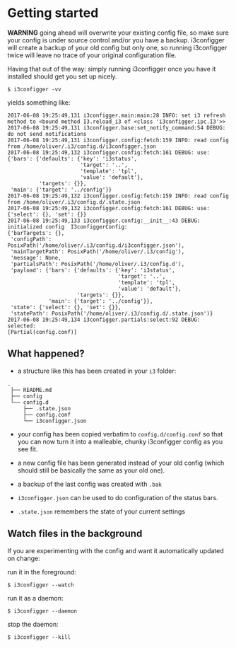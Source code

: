 # Getting started

**WARNING** going ahead will overwrite your existing config file, so make sure your config is under source control and/or you have a backup. i3configger will create a backup of your old config but only one, so running i3configger twice will leave no trace of your original configuration file.

Having that out of the way: simply running i3configger once you have it installed should get you set up nicely.

    $ i3configger -vv

yields something like:

```text
2017-06-08 19:25:49,131 i3configger.main:main:28 INFO: set i3 refresh method to <bound method I3.reload_i3 of <class 'i3configger.ipc.I3'>>
2017-06-08 19:25:49,131 i3configger.base:set_notify_command:54 DEBUG: do not send notifications
2017-06-08 19:25:49,131 i3configger.config:fetch:159 INFO: read config from /home/oliver/.i3/config.d/i3configger.json
2017-06-08 19:25:49,132 i3configger.config:fetch:161 DEBUG: use:
{'bars': {'defaults': {'key': 'i3status',
                       'target': '..',
                       'template': 'tpl',
                       'value': 'default'},
          'targets': {}},
 'main': {'target': '../config'}}
2017-06-08 19:25:49,132 i3configger.config:fetch:159 INFO: read config from /home/oliver/.i3/config.d/.state.json
2017-06-08 19:25:49,132 i3configger.config:fetch:161 DEBUG: use:
{'select': {}, 'set': {}}
2017-06-08 19:25:49,133 i3configger.config:__init__:43 DEBUG: initialized config  I3configgerConfig:
{'barTargets': {},
 'configPath': PosixPath('/home/oliver/.i3/config.d/i3configger.json'),
 'mainTargetPath': PosixPath('/home/oliver/.i3/config'),
 'message': None,
 'partialsPath': PosixPath('/home/oliver/.i3/config.d'),
 'payload': {'bars': {'defaults': {'key': 'i3status',
                                   'target': '..',
                                   'template': 'tpl',
                                   'value': 'default'},
                      'targets': {}},
             'main': {'target': '../config'}},
 'state': {'select': {}, 'set': {}},
 'statePath': PosixPath('/home/oliver/.i3/config.d/.state.json')}
2017-06-08 19:25:49,134 i3configger.partials:select:92 DEBUG: selected:
[Partial(config.conf)]
```

## What happened?

* a structure like this has been created in your `i3` folder:

```text
.
 ├── README.md
 ├── config
 └── config.d
     ├── .state.json
     ├── config.conf
     └── i3configger.json
```

* your config has been copied verbatim to `config.d/config.conf` so that you can now turn it into a malleable, chunky i3configger config as you see fit.

* a new config file has been generated instead of your old config (which should still be basically the same as your old one).

* a backup of the last config was created with `.bak`

* `i3configger.json` can be used to do configuration of the status bars.
* `.state.json` remembers the state of your current settings

## Watch files in the background

If you are experimenting with the config and want it automatically updated on change:

run it in the foreground:

    $ i3configger --watch

run it as a daemon:

    $ i3configger --daemon

stop the daemon:

    $ i3configger --kill
